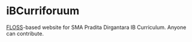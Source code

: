 # iBCurriforuum

[FLOSS](https://www.gnu.org/philosophy/floss-and-foss.en.html)-based website for SMA Pradita Dirgantara IB Curriculum. Anyone can contribute.
